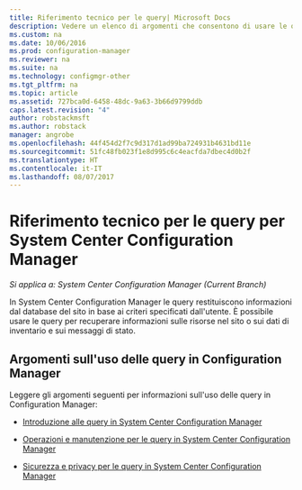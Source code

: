 ```yaml
---
title: Riferimento tecnico per le query| Microsoft Docs
description: Vedere un elenco di argomenti che consentono di usare le query per recuperare informazioni sulle risorse del sito.
ms.custom: na
ms.date: 10/06/2016
ms.prod: configuration-manager
ms.reviewer: na
ms.suite: na
ms.technology: configmgr-other
ms.tgt_pltfrm: na
ms.topic: article
ms.assetid: 727bca0d-6458-48dc-9a63-3b66d9799ddb
caps.latest.revision: "4"
author: robstackmsft
ms.author: robstack
manager: angrobe
ms.openlocfilehash: 44f454d2f7c9d317d1ad99ba724931b4631bd11e
ms.sourcegitcommit: 51fc48fb023f1e8d995c6c4eacfda7dbec4d0b2f
ms.translationtype: HT
ms.contentlocale: it-IT
ms.lasthandoff: 08/07/2017
---
```

# <a name="queries-technical-reference-for-system-center-configuration-manager"></a>Riferimento tecnico per le query per System Center Configuration Manager

*Si applica a: System Center Configuration Manager (Current Branch)*

In System Center Configuration Manager le query restituiscono informazioni dal database del sito in base ai criteri specificati dall'utente. È possibile usare le query per recuperare informazioni sulle risorse nel sito o sui dati di inventario e sui messaggi di stato.  

## <a name="topics-about-using-queries-in-configuration-manager"></a>Argomenti sull'uso delle query in Configuration Manager  
 Leggere gli argomenti seguenti per informazioni sull'uso delle query in Configuration Manager:  

-   [Introduzione alle query in System Center Configuration Manager](../../../core/servers/manage/introduction-to-queries.md)  

-   [Operazioni e manutenzione per le query in System Center Configuration Manager](../../../core/servers/manage/operations-and-maintenance-for-queries.md)  

-   [Sicurezza e privacy per le query in System Center Configuration Manager](../../../core/servers/manage/security-and-privacy-for-queries.md)  

